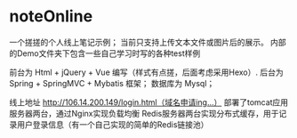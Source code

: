 # noteOnline
一个搓搓的个人线上笔记示例；
当前只支持上传文本文件或图片后的展示。
内部的Demo文件夹下包含一些自己学习时写的各种test样例

前台为 Html + jQuery + Vue 编写（样式有点搓，后面考虑采用Hexo）.
后台为 Spring + SpringMVC + Mybatis 框架；
数据库为 Mysql；

线上地址 http://106.14.200.149/login.html（域名申请ing...）
部署了tomcat应用服务器两台，通过Nginx实现负载均衡
Redis服务器两台实现分布式缓存，用于记录用户登录信息（有一个自己实现的简单的Redis链接池）
